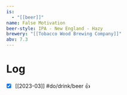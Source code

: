 ```yaml
---
is:
  - "[[beer]]"
name: False Motivation
beer-style: IPA - New England - Hazy
brewery: "[[Tobacco Wood Brewing Company]]"
abv: 7.3
---
```

# Log
- [x] [[2023-03]] #do/drink/beer 👍
